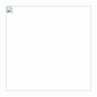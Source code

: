 <p align="center"><img src="https://user-images.githubusercontent.com/32443765/124008125-4bb8e700-da06-11eb-9d84-71cf8405e67e.gif" width="230">
</p>
